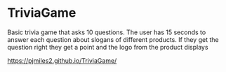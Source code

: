 # TriviaGame

Basic trivia game that asks 10 questions. The user has 15 seconds to answer each question about slogans of different products. If they get the question right they get a point and the logo from the product displays

https://pjmiles2.github.io/TriviaGame/
